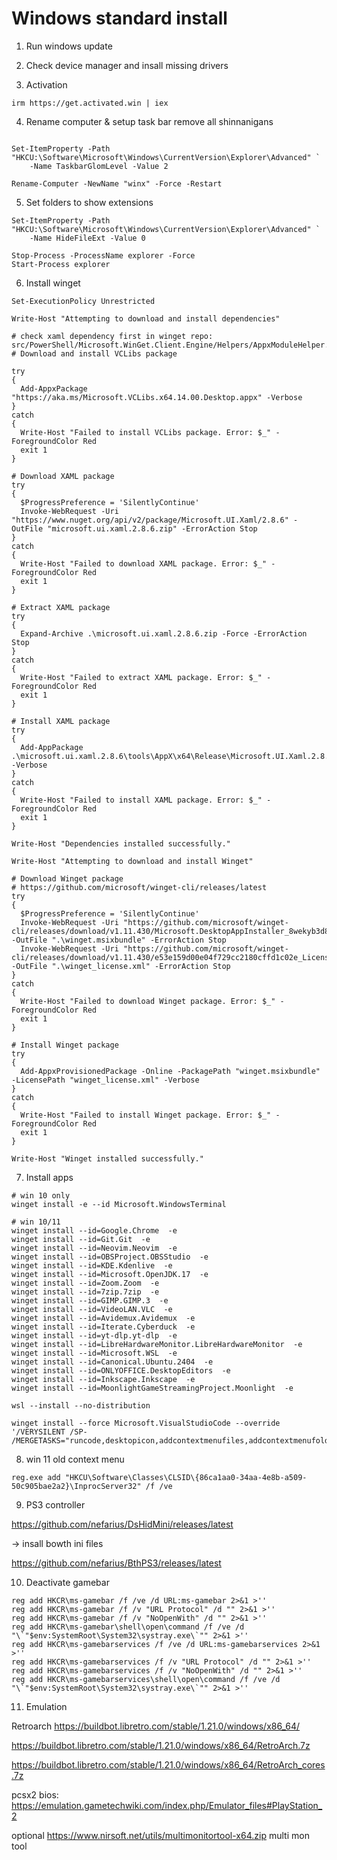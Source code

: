 # Windows standard install

1. Run windows update

2. Check device manager and insall missing drivers 

3. Activation

```PS1
irm https://get.activated.win | iex
```
4. Rename computer & setup task bar remove all shinnanigans

```PS1

Set-ItemProperty -Path "HKCU:\Software\Microsoft\Windows\CurrentVersion\Explorer\Advanced" `
    -Name TaskbarGlomLevel -Value 2

Rename-Computer -NewName "winx" -Force -Restart

```

5. Set folders to show extensions

```PS1
Set-ItemProperty -Path "HKCU:\Software\Microsoft\Windows\CurrentVersion\Explorer\Advanced" `
    -Name HideFileExt -Value 0

Stop-Process -ProcessName explorer -Force
Start-Process explorer
```

6. Install winget

```PS1
Set-ExecutionPolicy Unrestricted

Write-Host "Attempting to download and install dependencies"

# check xaml dependency first in winget repo: src/PowerShell/Microsoft.WinGet.Client.Engine/Helpers/AppxModuleHelper.cs
# Download and install VCLibs package

try 
{
  Add-AppxPackage "https://aka.ms/Microsoft.VCLibs.x64.14.00.Desktop.appx" -Verbose
}
catch
{
  Write-Host "Failed to install VCLibs package. Error: $_" -ForegroundColor Red
  exit 1
}

# Download XAML package
try 
{
  $ProgressPreference = 'SilentlyContinue'
  Invoke-WebRequest -Uri "https://www.nuget.org/api/v2/package/Microsoft.UI.Xaml/2.8.6" -OutFile "microsoft.ui.xaml.2.8.6.zip" -ErrorAction Stop
}
catch
{
  Write-Host "Failed to download XAML package. Error: $_" -ForegroundColor Red
  exit 1
}

# Extract XAML package
try 
{
  Expand-Archive .\microsoft.ui.xaml.2.8.6.zip -Force -ErrorAction Stop
} 
catch
{
  Write-Host "Failed to extract XAML package. Error: $_" -ForegroundColor Red
  exit 1
}

# Install XAML package
try
{
  Add-AppPackage .\microsoft.ui.xaml.2.8.6\tools\AppX\x64\Release\Microsoft.UI.Xaml.2.8.appx -Verbose
}
catch 
{
  Write-Host "Failed to install XAML package. Error: $_" -ForegroundColor Red
  exit 1
}

Write-Host "Dependencies installed successfully."

Write-Host "Attempting to download and install Winget"

# Download Winget package
# https://github.com/microsoft/winget-cli/releases/latest
try 
{  
  $ProgressPreference = 'SilentlyContinue'
  Invoke-WebRequest -Uri "https://github.com/microsoft/winget-cli/releases/download/v1.11.430/Microsoft.DesktopAppInstaller_8wekyb3d8bbwe.msixbundle" -OutFile ".\winget.msixbundle" -ErrorAction Stop
  Invoke-WebRequest -Uri "https://github.com/microsoft/winget-cli/releases/download/v1.11.430/e53e159d00e04f729cc2180cffd1c02e_License1.xml" -OutFile ".\winget_license.xml" -ErrorAction Stop
} 
catch 
{
  Write-Host "Failed to download Winget package. Error: $_" -ForegroundColor Red
  exit 1
}

# Install Winget package
try 
{
  Add-AppxProvisionedPackage -Online -PackagePath "winget.msixbundle" -LicensePath "winget_license.xml" -Verbose
} 
catch 
{
  Write-Host "Failed to install Winget package. Error: $_" -ForegroundColor Red
  exit 1
}

Write-Host "Winget installed successfully."
```

7. Install apps

```PS1
# win 10 only
winget install -e --id Microsoft.WindowsTerminal

# win 10/11
winget install --id=Google.Chrome  -e
winget install --id=Git.Git  -e
winget install --id=Neovim.Neovim  -e
winget install --id=OBSProject.OBSStudio  -e
winget install --id=KDE.Kdenlive  -e
winget install --id=Microsoft.OpenJDK.17  -e
winget install --id=Zoom.Zoom  -e
winget install --id=7zip.7zip  -e
winget install --id=GIMP.GIMP.3  -e
winget install --id=VideoLAN.VLC  -e
winget install --id=Avidemux.Avidemux  -e
winget install --id=Iterate.Cyberduck  -e
winget install --id=yt-dlp.yt-dlp  -e
winget install --id=LibreHardwareMonitor.LibreHardwareMonitor  -e
winget install --id=Microsoft.WSL  -e
winget install --id=Canonical.Ubuntu.2404  -e
winget install --id=ONLYOFFICE.DesktopEditors  -e
winget install --id=Inkscape.Inkscape  -e
winget install --id=MoonlightGameStreamingProject.Moonlight  -e

wsl --install --no-distribution

winget install --force Microsoft.VisualStudioCode --override '/VERYSILENT /SP- /MERGETASKS="runcode,desktopicon,addcontextmenufiles,addcontextmenufolders,associatewithfiles,addtopath"'
```

8. win 11 old context menu

```PS1
reg.exe add "HKCU\Software\Classes\CLSID\{86ca1aa0-34aa-4e8b-a509-50c905bae2a2}\InprocServer32" /f /ve
```

9. PS3 controller

https://github.com/nefarius/DsHidMini/releases/latest

-> insall bowth ini files

https://github.com/nefarius/BthPS3/releases/latest


10. Deactivate gamebar

```PS1
reg add HKCR\ms-gamebar /f /ve /d URL:ms-gamebar 2>&1 >''
reg add HKCR\ms-gamebar /f /v "URL Protocol" /d "" 2>&1 >''
reg add HKCR\ms-gamebar /f /v "NoOpenWith" /d "" 2>&1 >''
reg add HKCR\ms-gamebar\shell\open\command /f /ve /d "\`"$env:SystemRoot\System32\systray.exe\`"" 2>&1 >''
reg add HKCR\ms-gamebarservices /f /ve /d URL:ms-gamebarservices 2>&1 >''
reg add HKCR\ms-gamebarservices /f /v "URL Protocol" /d "" 2>&1 >''
reg add HKCR\ms-gamebarservices /f /v "NoOpenWith" /d "" 2>&1 >''
reg add HKCR\ms-gamebarservices\shell\open\command /f /ve /d "\`"$env:SystemRoot\System32\systray.exe\`"" 2>&1 >''
```

11. Emulation

Retroarch
https://buildbot.libretro.com/stable/1.21.0/windows/x86_64/

https://buildbot.libretro.com/stable/1.21.0/windows/x86_64/RetroArch.7z

https://buildbot.libretro.com/stable/1.21.0/windows/x86_64/RetroArch_cores.7z

pcsx2 bios:
https://emulation.gametechwiki.com/index.php/Emulator_files#PlayStation_2

optional 
https://www.nirsoft.net/utils/multimonitortool-x64.zip
multi mon tool


